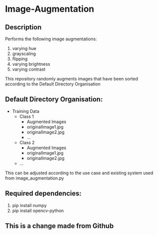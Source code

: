 # Image-Augmentation

## Description

Performs the following image augmentations:

1. varying hue
2. grayscaling
3. flipping
4. varying brightness
5. varying contrast

This repository randomly augments images that have been sorted according to the Default Directory Organisation

## Default Directory Organisation:

- Training Data
  - Class 1
    - Augmented Images
    - originalImage1.jpg
    - originalImage2.jpg
    - ...
  - Class 2
    - Augmented Images
    - originalImage1.jpg
    - originalImage2.jpg
  - ...

This can be adjusted according to the use case and existing system used from image_augmentation.py

## Required dependencies:

1. pip install numpy
2. pip install opencv-python

## This is a change made from Github
